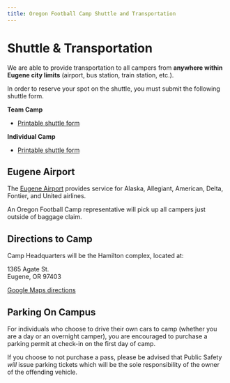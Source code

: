 ```yaml
---
title: Oregon Football Camp Shuttle and Transportation
---
```


# Shuttle &amp; Transportation

We are able to provide transportation to all campers from __anywhere within
Eugene city limits__ (airport, bus station, train station, etc.).

In order to reserve your spot on the shuttle, you must submit the following
shuttle form.

__Team Camp__

* [Printable shuttle form](/docs/2014-team-camp-shuttle.pdf)

__Individual Camp__

* [Printable shuttle form](/docs/2014-individual-camp-shuttle.pdf)

## Eugene Airport

The [Eugene Airport](http://flyeugene.com) provides service for Alaska,
Allegiant, American, Delta, Fontier, and United airlines.

An Oregon Football Camp representative will pick up all campers just outside of
baggage claim.

## Directions to Camp

Camp Headquarters will be the Hamilton complex, located at:

1365 Agate St.  
Eugene, OR 97403

[Google Maps directions](http://www.google.com/maps?f=q&hl=en&geocode=&q=university+of+oregon+hamilton&sll=44.045093,-123.069942&sspn=0.023043,0.038624&ie=UTF8&ll=44.044753,-123.069963&spn=0.023753,0.038624&z=15&iwloc=A)

## Parking On Campus

For individuals who choose to drive their own cars to camp (whether you are a
day or an overnight camper), you are encouraged to purchase a parking permit at
check-in on the first day of camp.

If you choose to not purchase a pass, please be advised that Public Safety
_will_ issue parking tickets which will be the sole responsibility of the
owner of the offending vehicle.
